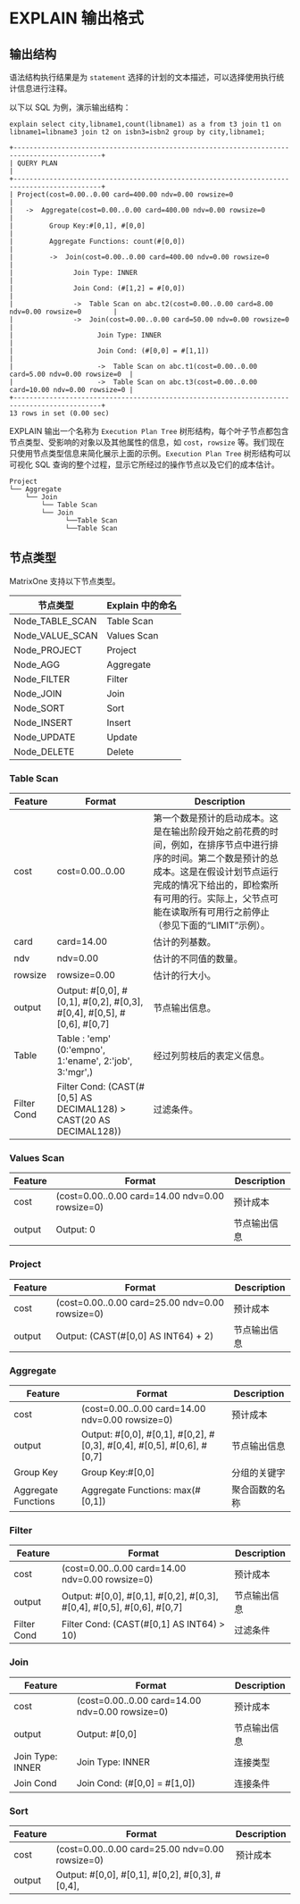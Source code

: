 # EXPLAIN 输出格式

## 输出结构

语法结构执行结果是为 `statement` 选择的计划的文本描述，可以选择使用执行统计信息进行注释。

以下以 SQL 为例，演示输出结构：

```
explain select city,libname1,count(libname1) as a from t3 join t1 on libname1=libname3 join t2 on isbn3=isbn2 group by city,libname1;
```

```
+--------------------------------------------------------------------------------------------+
| QUERY PLAN                                                                                 |
+--------------------------------------------------------------------------------------------+
| Project(cost=0.00..0.00 card=400.00 ndv=0.00 rowsize=0                                     |
|   ->  Aggregate(cost=0.00..0.00 card=400.00 ndv=0.00 rowsize=0                             |
|         Group Key:#[0,1], #[0,0]                                                           |
|         Aggregate Functions: count(#[0,0])                                                 |
|         ->  Join(cost=0.00..0.00 card=400.00 ndv=0.00 rowsize=0                            |
|               Join Type: INNER                                                             |
|               Join Cond: (#[1,2] = #[0,0])                                                 |
|               ->  Table Scan on abc.t2(cost=0.00..0.00 card=8.00 ndv=0.00 rowsize=0        |
|               ->  Join(cost=0.00..0.00 card=50.00 ndv=0.00 rowsize=0                       |
|                     Join Type: INNER                                                       |
|                     Join Cond: (#[0,0] = #[1,1])                                           |
|                     ->  Table Scan on abc.t1(cost=0.00..0.00 card=5.00 ndv=0.00 rowsize=0  |
|                     ->  Table Scan on abc.t3(cost=0.00..0.00 card=10.00 ndv=0.00 rowsize=0 |
+--------------------------------------------------------------------------------------------+
13 rows in set (0.00 sec)
```

EXPLAIN 输出一个名称为 `Execution Plan Tree` 树形结构，每个叶子节点都包含节点类型、受影响的对象以及其他属性的信息，如 `cost`，`rowsize` 等。我们现在只使用节点类型信息来简化展示上面的示例。`Execution Plan Tree` 树形结构可以可视化 SQL 查询的整个过程，显示它所经过的操作节点以及它们的成本估计。

```
Project
└── Aggregate
    └── Join
        └── Table Scan
        └──	Join
        	  └──Table Scan
        	  └──Table Scan
```

## 节点类型

MatrixOne 支持以下节点类型。

| 节点类型       | Explain 中的命名 |
| --------------- | --------------- |
| Node_TABLE_SCAN | Table Scan      |
| Node_VALUE_SCAN | Values Scan     |
| Node_PROJECT    | Project         |
| Node_AGG        | Aggregate       |
| Node_FILTER     | Filter          |
| Node_JOIN       | Join            |
| Node_SORT       | Sort            |
| Node_INSERT     | Insert          |
| Node_UPDATE     | Update          |
| Node_DELETE     | Delete          |

### Table Scan

| Feature    | Format                                                      | Description                                                  |
| ----------- | ------------------------------------------------------------ | ------------------------------------------------------------ |
| cost        | cost=0.00..0.00                                              | 第一个数是预计的启动成本。这是在输出阶段开始之前花费的时间，例如，在排序节点中进行排序的时间。第二个数是预计的总成本。这是在假设计划节点运行完成的情况下给出的，即检索所有可用的行。实际上，父节点可能在读取所有可用行之前停止（参见下面的“LIMIT”示例）。 |
| card        | card=14.00                                                   | 估计的列基数。                                              |
| ndv         | ndv=0.00                                                     | 估计的不同值的数量。                                       |
| rowsize     | rowsize=0.00                                                 | 估计的行大小。                                              |
| output      | Output: #[0,0], #[0,1], #[0,2], #[0,3], #[0,4], #[0,5], #[0,6], #[0,7] | 节点输出信息。                                              |
| Table       | Table : 'emp' (0:'empno', 1:'ename', 2:'job', 3:'mgr',)      | 经过列剪枝后的表定义信息。                                  |
| Filter Cond | Filter Cond: (CAST(#[0,5] AS DECIMAL128) > CAST(20 AS DECIMAL128)) | 过滤条件。                                                  |

### Values Scan

| Feature | Format                                          | Description          |
| -------- | ----------------------------------------------- | --------------------- |
| cost     | (cost=0.00..0.00 card=14.00 ndv=0.00 rowsize=0) | 预计成本               |
| output   | Output: 0                                       | 节点输出信息         |

### Project

| Feature | Format                                          | Description          |
| -------- | ----------------------------------------------- | --------------------- |
| cost     | (cost=0.00..0.00 card=25.00 ndv=0.00 rowsize=0) | 预计成本               |
| output   | Output: (CAST(#[0,0] AS INT64) + 2)             | 节点输出信息         |

### Aggregate

| Feature            | Format                                                     | Description          |
| ------------------- | ------------------------------------------------------------ | --------------------- |
| cost                | (cost=0.00..0.00 card=14.00 ndv=0.00 rowsize=0)              | 预计成本               |
| output              | Output: #[0,0], #[0,1], #[0,2], #[0,3], #[0,4], #[0,5], #[0,6], #[0,7] | 节点输出信息         |
| Group Key           | Group Key:#[0,0]                                             | 分组的关键字        |
| Aggregate Functions | Aggregate Functions: max(#[0,1])                             | 聚合函数的名称    |

### Filter

| Feature    | Format                                                      | Description          |
| ----------- | ------------------------------------------------------------ | --------------------- |
| cost        | (cost=0.00..0.00 card=14.00 ndv=0.00 rowsize=0)              | 预计成本               |
| output      | Output: #[0,0], #[0,1], #[0,2], #[0,3], #[0,4], #[0,5], #[0,6], #[0,7] | 节点输出信息         |
| Filter Cond | Filter Cond: (CAST(#[0,1] AS INT64) > 10)                    | 过滤条件              |

### Join

| Feature         | Format                                          | Description          |
| ---------------- | ----------------------------------------------- | --------------------- |
| cost             | (cost=0.00..0.00 card=14.00 ndv=0.00 rowsize=0) | 预计成本               |
| output           | Output: #[0,0]                                  | 节点输出信息         |
| Join Type: INNER | Join Type: INNER                                | 连接类型              |
| Join Cond        | Join Cond: (#[0,0] = #[1,0])                    | 连接条件              |

### Sort

| Feature | Format                                                      | Description          |
| -------- | ------------------------------------------------------------ | --------------------- |
| cost     | (cost=0.00..0.00 card=25.00 ndv=0.00 rowsize=0)              | 预计成本               |
| output   | Output: #[0,0], #[0,1], #[0,2], #[0,3], #[0,4],
